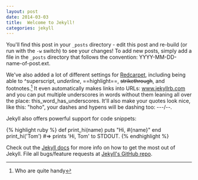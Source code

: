 ```yaml
---
layout: post
date: 2014-03-03
title:  Welcome to Jekyll!
categories: jekyll
---
```


You'll find this post in your `_posts` directory - edit this post and re-build
(or run with the `-w` switch) to see your changes! To add new posts, simply add
a file in the `_posts` directory that follows the convention:
YYYY-MM-DD-name-of-post.ext.

<!--more-->

We've also added a lot of different settings for [Redcarpet][redcarpet],
including being able to ^superscript, _underline_, ==highlight==,
~~strikethrough~~, and footnotes.[^1] It even automatically makes links into
URLs: www.jekyllrb.com and you can put multiple underscores in words without
them leaning all over the place: this_word_has_underscores. It'll also make your
quotes look nice, like this: "hoho", your dashes and hypens will be dashing too:
---/--.

Jekyll also offers powerful support for code snippets:

{% highlight ruby %}
def print_hi(name)
  puts "Hi, #{name}"
end
print_hi('Tom')
#=> prints 'Hi, Tom' to STDOUT.
{% endhighlight %}

Check out the [Jekyll docs][jekyll] for more info on how to get the most out of
Jekyll. File all bugs/feature requests at [Jekyll's GitHub repo][jekyll-gh].

[redcarpet]: https://github.com/vmg/redcarpet
[jekyll-gh]: https://github.com/mojombo/jekyll
[jekyll]:    http://jekyllrb.com
[^1]: Who are quite handy
